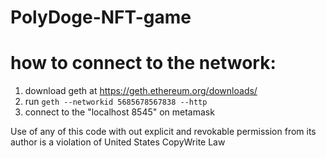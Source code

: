 # PolyDoge-NFT-game
  # how to connect to the network:
 1. download geth at https://geth.ethereum.org/downloads/
 2. run <code>geth --networkid 5685678567838 --http</code>
 3. connect to the "localhost 8545" on metamask

Use of any of this code with out explicit and revokable permission from its author is a violation of United States CopyWrite Law
